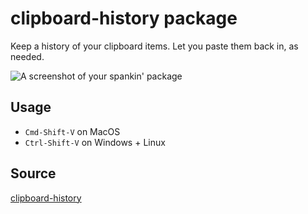 # clipboard-history package

Keep a history of your clipboard items. Let you paste them back in, as needed.

![A screenshot of your spankin' package](https://raw.githubusercontent.com/unDemian/clipboard-history/master/demo.gif)

## Usage

- `Cmd-Shift-V` on MacOS
- `Ctrl-Shift-V` on Windows + Linux

## Source

[clipboard-history](https://github.com/unDemian/clipboard-history)

